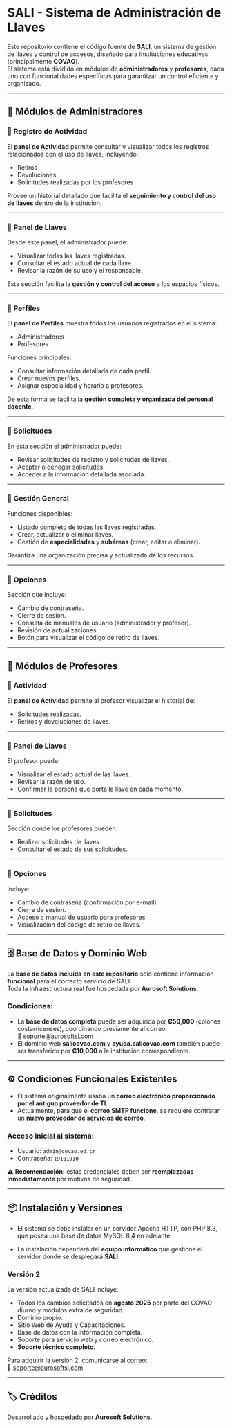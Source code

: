 # SALI - Sistema de Administración de Llaves

Este repositorio contiene el código fuente de **SALI**, un sistema de gestión de llaves y control de accesos, diseñado para instituciones educativas (principalmente **COVAO**).  
El sistema está dividido en módulos de **administradores** y **profesores**, cada uno con funcionalidades específicas para garantizar un control eficiente y organizado.

---

## 📌 Módulos de Administradores

### 🔹 Registro de Actividad
El **panel de Actividad** permite consultar y visualizar todos los registros relacionados con el uso de llaves, incluyendo:
- Retiros
- Devoluciones
- Solicitudes realizadas por los profesores  

Provee un historial detallado que facilita el **seguimiento y control del uso de llaves** dentro de la institución.

---

### 🔹 Panel de Llaves
Desde este panel, el administrador puede:
- Visualizar todas las llaves registradas.
- Consultar el estado actual de cada llave.
- Revisar la razón de su uso y el responsable.  

Esta sección facilita la **gestión y control del acceso** a los espacios físicos.

---

### 🔹 Perfiles
El **panel de Perfiles** muestra todos los usuarios registrados en el sistema:
- Administradores
- Profesores  

Funciones principales:
- Consultar información detallada de cada perfil.
- Crear nuevos perfiles.
- Asignar especialidad y horario a profesores.  

De esta forma se facilita la **gestión completa y organizada del personal docente**.

---

### 🔹 Solicitudes
En esta sección el administrador puede:
- Revisar solicitudes de registro y solicitudes de llaves.
- Aceptar o denegar solicitudes.
- Acceder a la información detallada asociada.  

---

### 🔹 Gestión General
Funciones disponibles:
- Listado completo de todas las llaves registradas.
- Crear, actualizar o eliminar llaves.
- Gestión de **especialidades** y **subáreas** (crear, editar o eliminar).  

Garantiza una organización precisa y actualizada de los recursos.

---

### 🔹 Opciones
Sección que incluye:
- Cambio de contraseña.
- Cierre de sesión.
- Consulta de manuales de usuario (administrador y profesor).
- Revisión de actualizaciones.
- Botón para visualizar el código de retiro de llaves.

---

## 📌 Módulos de Profesores

### 🔹 Actividad
El **panel de Actividad** permite al profesor visualizar el historial de:
- Solicitudes realizadas.
- Retiros y devoluciones de llaves.  

---

### 🔹 Panel de Llaves
El profesor puede:
- Visualizar el estado actual de las llaves.
- Revisar la razón de uso.
- Confirmar la persona que porta la llave en cada momento.  

---

### 🔹 Solicitudes
Sección donde los profesores pueden:
- Realizar solicitudes de llaves.
- Consultar el estado de sus solicitudes.  

---

### 🔹 Opciones
Incluye:
- Cambio de contraseña (confirmación por e-mail).
- Cierre de sesión.
- Acceso a manual de usuario para profesores.
- Visualización del código de retiro de llaves.

---

## 🗄️ Base de Datos y Dominio Web

La **base de datos incluida en este repositorio** solo contiene información **funcional** para el correcto servicio de SALI.  
Toda la infraestructura real fue hospedada por **Aurosoft Solutions**.  

### Condiciones:
- La **base de datos completa** puede ser adquirida por **₡50,000** (colones costarricenses), coordinando previamente al correo:  
  📧 soporte@aurosoftsl.com  
- El dominio web **salicovao.com** y **ayuda.salicovao.com** también puede ser transferido por **₡10,000** a la institución correspondiente.

---

## ⚙️ Condiciones Funcionales Existentes

- El sistema originalmente usaba un **correo electrónico proporcionado por el antiguo proveedor de TI**.  
- Actualmente, para que el **correo SMTP funcione**, se requiere contratar un **nuevo proveedor de servicios de correo**.  

### Acceso inicial al sistema:
- Usuario: `admin@covao.ed.cr`  
- Contraseña: `19101910`  

⚠️ **Recomendación:** estas credenciales deben ser **reemplazadas inmediatamente** por motivos de seguridad.

---

## 📦 Instalación y Versiones

- El sistema se debe instalar en un servidor Apacha HTTP, con PHP 8.3, que posea una base de datos MySQL 8.4 en adelante.

- La instalación dependerá del **equipo informático** que gestione el servidor donde se desplegará **SALI**.  

### Versión 2
La versión actualizada de SALI incluye:
- Todos los cambios solicitados en **agosto 2025** por parte del COVAO diurno y módulos extra de seguridad.  
- Dominio propio.  
- Sitio Web de Ayuda y Capacitaciones.
- Base de datos con la información completa.  
- Soporte para servicio web y correo electrónico.  
- **Soporte técnico completo**.  

Para adquirir la versión 2, comunicarse al correo:  
📧 soporte@aurosoftsl.com  

---

## 🏷️ Créditos
Desarrollado y hospedado por **Aurosoft Solutions**.
